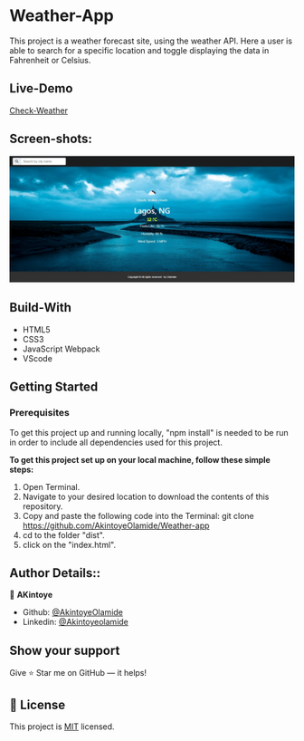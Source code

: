 # Weather-App
This project is a weather forecast site, using the weather API. Here a user is able to search for a specific location and toggle displaying the data in Fahrenheit or Celsius.

## Live-Demo

[Check-Weather](https://rawcdn.githack.com/AkintoyeOlamide/Weather-app/207978c5aa3ec7052fbbe3ade794f6c3556d2cc6/src/index.html)

## Screen-shots:
<img src="assets/images/screenShot.png">

## Build-With

- HTML5
- CSS3
- JavaScript Webpack
- VScode

## Getting Started

### Prerequisites

To get this project up and running locally, "npm install" is needed to be run in order to include all dependencies used for this project.

**To get this project set up on your local machine, follow these simple steps:**

1. Open Terminal.
2. Navigate to your desired location to download the contents of this repository.
3. Copy and paste the following code into the Terminal: git clone https://github.com/AkintoyeOlamide/Weather-app
4. cd to the folder "dist".
5. click on the "index.html".


## Author Details::

👤 **AKintoye**

- Github: [@AkintoyeOlamide](https://github.com/AkintoyeOlamide)
- Linkedin: [@Akintoyeolamide](https://www.linkedin.com/in/Akintoye-Olamide/)


## Show your support

Give ⭐ Star me on GitHub — it helps!

## 📝 License

This project is [MIT](lic.url) licensed.
